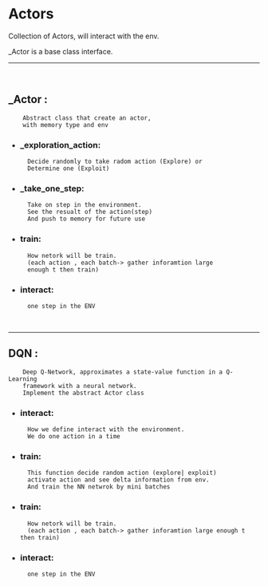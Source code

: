 # Actors

Collection of Actors, will interact with the env.

_Actor is a base class interface.

----
<br>

## _Actor :
        Abstract class that create an actor, 
        with memory type and env 
- ### _exploration_action:
        Decide randomly to take radom action (Explore) or
        Determine one (Exploit)
- ### _take_one_step:
        Take on step in the environment.
        See the resualt of the action(step)
        And push to memory for future use
- ### train:
        How netork will be train.
        (each action , each batch-> gather inforamtion large 
        enough t then train)
- ### interact:
        one step in the ENV
<br>

---- 

## DQN :
        Deep Q-Network, approximates a state-value function in a Q-Learning         
        framework with a neural network.
        Implement the abstract Actor class

- ### interact:
        How we define interact with the environment.
        We do one action in a time 
- ### train:
        This function decide random action (explore| exploit)
        activate action and see delta information from env.
        And train the NN netwrok by mini batches
- ### train:
        How netork will be train.
        (each action , each batch-> gather inforamtion large enough t then train)
- ### interact:
        one step in the ENV
<br>